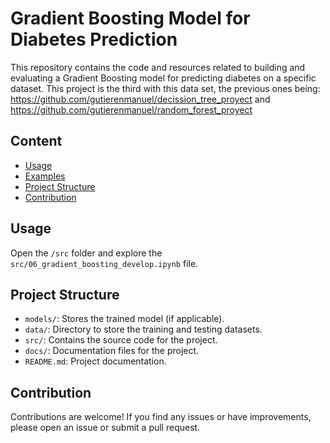 # Gradient Boosting Model for Diabetes Prediction

This repository contains the code and resources related to building and evaluating a Gradient Boosting model for predicting diabetes on a specific dataset. This project is the third with this data set, the previous ones being: https://github.com/gutierenmanuel/decission_tree_proyect and https://github.com/gutierenmanuel/random_forest_proyect

## Content

- [Usage](#usage)
- [Examples](#examples)
- [Project Structure](#project-structure)
- [Contribution](#contribution)


## Usage

Open the `/src` folder and explore the `src/06_gradient_boosting_develop.ipynb` file.


## Project Structure

- `models/`: Stores the trained model (if applicable).
- `data/`: Directory to store the training and testing datasets.
- `src/`: Contains the source code for the project.
- `docs/`: Documentation files for the project.
- `README.md`: Project documentation.

## Contribution

Contributions are welcome! If you find any issues or have improvements, please open an issue or submit a pull request.

